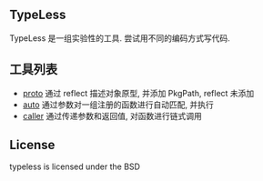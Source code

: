 ## TypeLess


TypeLess 是一组实验性的工具. 尝试用不同的编码方式写代码.

## 工具列表

* [proto](proto) 通过 reflect 描述对象原型, 并添加 PkgPath, reflect 未添加
* [auto](auto) 通过参数对一组注册的函数进行自动匹配, 并执行
* [caller](caller) 通过传递参数和返回值, 对函数进行链式调用

## License

typeless is licensed under the BSD
